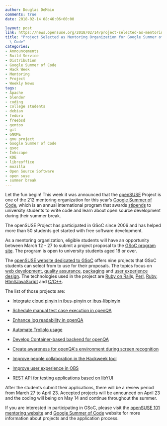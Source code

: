 ```yaml
---
author: Douglas DeMaio
comments: true
date: 2018-02-14 08:46:06+00:00

layout: post
link: https://news.opensuse.org/2018/02/14/project-selected-as-mentoring-organization-for-google-summer-of-code/
title: "Project Selected as Mentoring Organization for Google Summer of\
  \ Code"
categories:
- Announcements
- Build Service
- Distribution
- Google Summer of Code
- Hack Week
- Mentoring
- Project
- Weekly News
tags:
- Apache
- blender
- coding
- college students
- debian
- fedora
- freebsd
- gentoo
- git
- GNOME
- gnu project
- Google Summer of Code
- gsoc
- Inkscape
- KDE
- libreoffice
- mozilla
- Open Source Software
- open suse
- summer break
---
```


Let the fun begin! This week it was announced that the [openSUSE](https://www.opensuse.org/) Project is one of the 212 mentoring organization for this year’s [Google Summer of Code](https://summerofcode.withgoogle.com/), which is an annual international program that awards [stipends](https://en.wikipedia.org/wiki/Stipend) to university students to write code and learn about open source development during their summer break.

The openSUSE Project has participated in GSoC since 2006 and has helped more than 50 students get started with free software development.

As a mentoring organization, eligible students will have an opportunity between March 12 - 27 to submit a project proposal to the [GSoC program site](https://summerofcode.withgoogle.com/). The program is open to university students aged 18 or over.

The [openSUSE website dedicated to GSoC](http://101.opensuse.org/gsoc/) offers nine projects that GSoC students can select from to use for their proposals. The topics focus on [web development](https://en.wikipedia.org/wiki/Web_development), [quality assurance](https://en.wikipedia.org/wiki/Software_quality_assurance), [packaging](https://en.wikipedia.org/wiki/Package_manager) and [user experience design](https://en.wikipedia.org/wiki/User_experience_design). The technologies used in the project are [Ruby on Rail](http://rubyonrails.org/)s, [Perl](https://www.perl.org/), [Ruby](https://www.ruby-lang.org/en/), [Html/JavaScript](https://www.w3schools.com/html/html_scripts.asp) and [C/C++](https://en.wikipedia.org/wiki/C%2B%2B).<!-- more -->

The list of those projects are:



 	
  * [Integrate cloud pinyin in ibus-pinyin or ibus-libpinyin](http://101.opensuse.org/gsoc/#eventModal0)

 	
  * [Schedule manual test case execution in openQA](http://101.opensuse.org/gsoc/#eventModal1)

 	
  * [Enhance log readability in openQA](http://101.opensuse.org/gsoc/#eventModal2)

 	
  * [Automate Trollolo usage](http://101.opensuse.org/gsoc/#eventModal3)

 	
  * [Develop Container-based backend for openQA](http://101.opensuse.org/gsoc/#eventModal4)

 	
  * [Create awareness for openQA's environment during screen recognition](http://101.opensuse.org/gsoc/#eventModal5)

 	
  * [Improve people collaboration in the Hackweek tool](http://101.opensuse.org/gsoc/#eventModal6)

 	
  * [Improve user experience in OBS](http://101.opensuse.org/gsoc/#eventModal7)

 	
  * [REST API for testing applications based on libYUI](http://101.opensuse.org/gsoc/#eventModal8)


After the students submit their applications, there will be a review period from March 27 to April 23. Accepted projects will be announced on April 23 and the coding will being on May 14 and continue throughout the summer.

If you are interested in participating in GSoC, please visit the [openSUSE 101 mentoring website](http://101.opensuse.org/gsoc/) and [Google Summer of Code](https://summerofcode.withgoogle.com/) website for more information about projects and the application process.		
